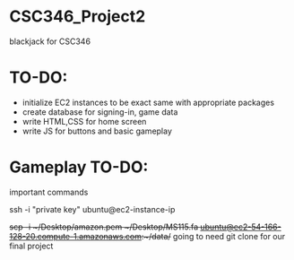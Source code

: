 # CSC346_Project2
blackjack for CSC346

 # TO-DO:
<ul>
<li>initialize EC2 instances to be exact same with appropriate packages
<li>create database for signing-in, game data
<li>write HTML,CSS for home screen
<li>write JS for buttons and basic gameplay
</ul>

 # Gameplay TO-DO:
<ul>

</ul>



important commands

ssh -i "private key" ubuntu@ec2-instance-ip

<del>scp -i ~/Desktop/amazon.pem ~/Desktop/MS115.fa  ubuntu@ec2-54-166-128-20.compute-1.amazonaws.com:~/data/</del>
going to need git clone for our final project

